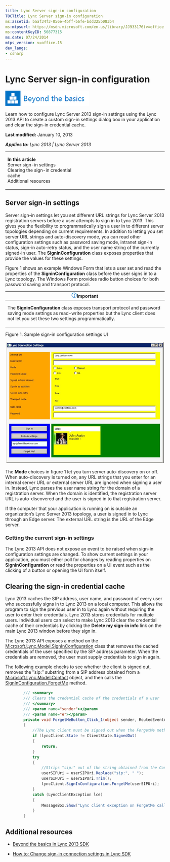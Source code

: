 ```yaml
---
title: Lync Server sign-in configuration
TOCTitle: Lync Server sign-in configuration
ms:assetid: baaf34f3-056e-4bff-b6fe-bdd325b083b4
ms:mtpsurl: https://msdn.microsoft.com/en-us/library/JJ933176(v=office.15)
ms:contentKeyID: 50877315
ms.date: 07/24/2014
mtps_version: v=office.15
dev_langs:
- csharp
---
```


# Lync Server sign-in configuration

![Beyond the basics topic](images/JJ937254.mod_icon_beyondbasics_long(Office.15).png "Beyond the basics topic")

Learn how to configure Lync Server 2013 sign-in settings using the Lync 2013 API to create a custom sign-in settings dialog box in your application and clear the sign-in credential cache.

**Last modified:** January 10, 2013

***Applies to:** Lync 2013 | Lync Server 2013*

<table>
<colgroup>
<col style="width: 50%" />
<col style="width: 50%" />
</colgroup>
<tbody>
<tr class="odd">
<td><p><strong>In this article</strong><br />
Server sign-in settings<br />
Clearing the sign-in credential cache<br />
Additional resources</p></td>
<td><p></p></td>
</tr>
</tbody>
</table>

## Server sign-in settings

Server sign-in settings let you set different URL strings for Lync Server 2013 registration servers before a user attempts to sign in to Lync 2013. This gives you the flexibility to programmatically sign a user in to different server topologies depending on current requirements. In addition to letting you set server URL strings and auto-discovery mode, you can read other configuration settings such as password saving mode, intranet sign-in status, sign-in auto-retry status, and the user name string of the currently signed-in user. The **SigninConfiguration** class exposes properties that provide the values for these settings.

Figure 1 shows an example Windows Form that lets a user set and read the properties of the **SigninConfiguration** class before the user signs in to a Lync topology. The Windows Form provides radio button choices for both password saving and transport protocol.

<table>
<colgroup>
<col style="width: 100%" />
</colgroup>
<thead>
<tr class="header">
<th><img src="images/JJ933089.alert_caution(Office.15).gif" title="Important note" alt="Important note" /><strong>Important</strong></th>
</tr>
</thead>
<tbody>
<tr class="odd">
<td><p>The <strong>SigninConfiguration</strong> class exposes transport protocol and password saving mode settings as read-write properties but the Lync client does not let you set these two settings programmatically.</p></td>
</tr>
</tbody>
</table>

Figure 1. Sample sign-in configuration settings UI

  
![Sign in configuration dialog sample UI](images/JJ933176.LyncClientSDK_ConnectionSettings_ConversationEvents(Office.15).jpg "Sign in configuration dialog sample UI")

The **Mode** choices in figure 1 let you turn server auto-discovery on or off. When auto-discovery is turned on, any URL strings that you enter for an internal server URL or external server URL are ignored when signing a user in. Instead, Lync parses the user name string for the domain of a registration server. When the domain is identified, the registration server URL is auto-discovered and the user is signed in to that registration server.

If the computer that your application is running on is outside an organization’s Lync Server 2013 topology, a user is signed in to Lync through an Edge server. The external URL string is the URL of the Edge server.

### Getting the current sign-in settings

The Lync 2013 API does not expose an event to be raised when sign-in configuration settings are changed. To show current settings in your application, you must either poll for changes by reading properties on **SigninConfiguration** or read the properties on a UI event such as the clicking of a button or opening the UI form itself.

## Clearing the sign-in credential cache

Lync 2013 caches the SIP address, user name, and password of every user who successfully signs in to Lync 2013 on a local computer. This allows the program to sign the previous user in to Lync again without requiring the user to enter their credentials. Lync 2013 stores credentials for multiple users. Individual users can select to make Lync 2013 clear the credential cache of their credentials by clicking the **Delete my sign-in info** link on the main Lync 2013 window before they sign in.

The Lync 2013 API exposes a method on the [Microsoft.Lync.Model.SignInConfiguration](https://msdn.microsoft.com/en-us/library/jj266969\(v=office.15\)) class that removes the cached credentials of the user specified by the SIP address parameter. When the credentials are removed, the user must supply credentials to sign in again.

The following example checks to see whether the client is signed out, removes the ″sip:″ substring from a SIP address obtained from a [Microsoft.Lync.Model.Contact](https://msdn.microsoft.com/en-us/library/jj266463\(v=office.15\)) object, and then calls the [SignInConfiguration.ForgetMe](https://msdn.microsoft.com/en-us/library/dn378085\(v=office.15\)) method.

``` csharp
        /// <summary>
        /// Clears the credential cache of the credentials of a user
        /// </summary>
        /// <param name="sender"></param>
        /// <param name="e"></param>
        private void ForgetMeButton_Click_1(object sender, RoutedEventArgs e)
        {
            //The Lync client must be signed out when the ForgetMe method is called
            if (lyncClient.State != ClientState.SignedOut)
            {
                return;
            }
            try
            {
                //Strips "sip:" out of the string obtained from the Contact.Uri property
                userSIPUri = userSIPUri.Replace("sip:", " ");
                userSIPUri = userSIPUri.Trim();
                lyncClient.SignInConfiguration.ForgetMe(userSIPUri);
            }
            catch (LyncClientException lce)
            {
                MessageBox.Show("Lync client exception on ForgetMe call " + lce.Message);
            }
        }
```

## Additional resources

  - [Beyond the basics in Lync 2013 SDK](beyond-the-basics-in-lync-2013-sdk.md)

  - [How to: Change sign-in connection settings in Lync SDK](how-to-change-sign-in-connection-settings-in-lync-sdk.md)

